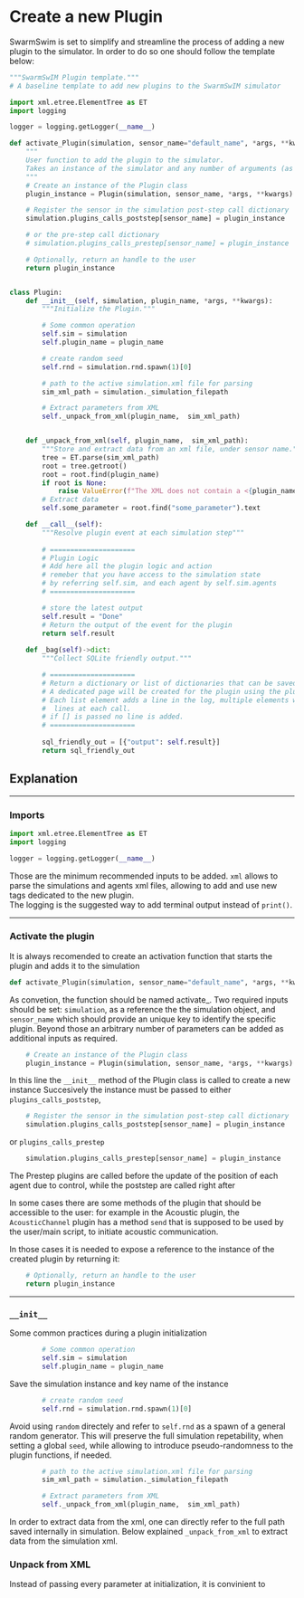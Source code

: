 # Create a new Plugin 
SwarmSwim is set to simplify and streamline the process of adding a new plugin to the simulator.
In order to do so one should follow the template below:

```python
"""SwarmSwIM Plugin template."""
# A baseline template to add new plugins to the SwarmSwIM simulator

import xml.etree.ElementTree as ET
import logging

logger = logging.getLogger(__name__)

def activate_Plugin(simulation, sensor_name="default_name", *args, **kwargs):
    """
    User function to add the plugin to the simulator.
    Takes an instance of the simulator and any number of arguments (as preferred)
    """
    # Create an instance of the Plugin class
    plugin_instance = Plugin(simulation, sensor_name, *args, **kwargs)

    # Register the sensor in the simulation post-step call dictionary
    simulation.plugins_calls_poststep[sensor_name] = plugin_instance

    # or the pre-step call dictionary
    # simulation.plugins_calls_prestep[sensor_name] = plugin_instance

    # Optionally, return an handle to the user
    return plugin_instance


class Plugin:
    def __init__(self, simulation, plugin_name, *args, **kwargs):
        """Initialize the Plugin."""

        # Some common operation
        self.sim = simulation
        self.plugin_name = plugin_name

        # create random seed
        self.rnd = simulation.rnd.spawn(1)[0]

        # path to the active simulation.xml file for parsing
        sim_xml_path = simulation._simulation_filepath

        # Extract parameters from XML
        self._unpack_from_xml(plugin_name,  sim_xml_path)


    def _unpack_from_xml(self, plugin_name,  sim_xml_path):
        """Store and extract data from an xml file, under sensor name."""
        tree = ET.parse(sim_xml_path)
        root = tree.getroot()
        root = root.find(plugin_name)
        if root is None: 
            raise ValueError(f"The XML does not contain a <{plugin_name}> element.")
        # Extract data
        self.some_parameter = root.find("some_parameter").text

    def __call__(self):
        """Resolve plugin event at each simulation step"""
        
        # =====================
        # Plugin Logic
        # Add here all the plugin logic and action
        # remeber that you have access to the simulation state
        # by referring self.sim, and each agent by self.sim.agents
        # =====================

        # store the latest output 
        self.result = "Done"
        # Return the output of the event for the plugin
        return self.result
    
    def _bag(self)->dict:
        """Collect SQLite friendly output."""

        # =====================
        # Return a dictionary or list of dictionaries that can be saved in a sql format.
        # A dedicated page will be created for the plugin using the plugin name.
        # Each list element adds a line in the log, multiple elements will add multiple
        #  lines at each call.
        # if [] is passed no line is added.
        # =====================
        
        sql_friendly_out = [{"output": self.result}]
        return sql_friendly_out
```

## Explanation
---
### Imports
```python
import xml.etree.ElementTree as ET
import logging

logger = logging.getLogger(__name__)
```
Those are the minimum recommended inputs to be added. `xml` allows to parse the simulations and agents xml files, allowing to add and use new tags dedicated to the new plugin.  
The logging is the suggested way to add terminal output instead of `print()`.

---

### Activate the plugin
It is always recomended to create an activation function that starts the plugin and adds it to the simulation

```python
def activate_Plugin(simulation, sensor_name="default_name", *args, **kwargs):
```

As convetion, the function should be named activate_<plugin name>. Two required inputs should be set:
`simulation`, as a reference the the simulation object, and `sensor_name` which should provide an unique key to identify the specific plugin. Beyond those an arbitrary number of parameters can be added as additional inputs as required.

```python
    # Create an instance of the Plugin class
    plugin_instance = Plugin(simulation, sensor_name, *args, **kwargs)
```
In this line the `__init__` method of the Plugin class is called to create a new instance
Succesively the instance must be passed to either `plugins_calls_poststep`, 

```python
    # Register the sensor in the simulation post-step call dictionary
    simulation.plugins_calls_poststep[sensor_name] = plugin_instance
```

or `plugins_calls_prestep`
```python
    simulation.plugins_calls_prestep[sensor_name] = plugin_instance
```

The Prestep plugins are called before the update of the position of each agent due to control, while the poststep are called right after


In some cases there are some methods of the plugin that should be accessible to the user: for example in the Acoustic plugin, the `AcousticChannel` plugin has a method `send` that is supposed to be used by the user/main script, to initiate acoustic communication.

In those cases it is needed to expose a reference to the instance of the created plugin by returning it:

```python
    # Optionally, return an handle to the user
    return plugin_instance
```
---

### `__init__`
Some common practices during a plugin initialization
```python
        # Some common operation
        self.sim = simulation
        self.plugin_name = plugin_name
```
Save the simulation instance and key name of the instance

```python
        # create random seed
        self.rnd = simulation.rnd.spawn(1)[0]
```

Avoid using `random` directely and refer to `self.rnd` as a spawn of a general random generator. This will preserve the full simulation repetability, when setting a global `seed`, while allowing to introduce pseudo-randomness to the plugin functions, if needed.


```python
        # path to the active simulation.xml file for parsing
        sim_xml_path = simulation._simulation_filepath

        # Extract parameters from XML
        self._unpack_from_xml(plugin_name,  sim_xml_path)
```
In order to extract data from the xml, one can directly refer to the full path saved internally in simulation. Below explained `_unpack_from_xml` to extract data from the simulation xml.

### Unpack from XML
Instead of passing every parameter at initialization, it is convinient to 